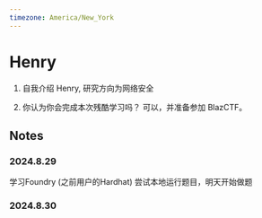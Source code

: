 ```yaml
---
timezone: America/New_York
---
```


# Henry

1. 自我介绍
Henry, 研究方向为网络安全

2. 你认为你会完成本次残酷学习吗？
可以，并准备参加 BlazCTF。

## Notes

<!-- Content_START -->

### 2024.8.29

学习Foundry (之前用户的Hardhat)
尝试本地运行题目，明天开始做题

### 2024.8.30

<!-- Content_END -->
